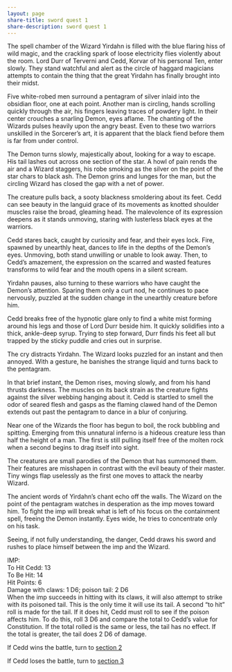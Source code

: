 ```yaml
---
layout: page
share-title: sword quest 1
share-description: sword quest 1
---
```

The spell chamber of the Wizard Yirdahn is filled with the blue flaring hiss of wild magic, and the crackling spark of loose electricity flies violently about the room. Lord Durr of Terverni and Cedd, Korvar of his personal Ten, enter slowly. They stand watchful and alert as the circle of haggard magicians attempts to contain the thing that the great Yirdahn has finally brought into their midst. 

Five white-robed men surround a pentagram of silver inlaid into the obsidian floor, one at each point. Another man is circling, hands scrolling quickly through the air, his fingers leaving traces of powdery light. In their center crouches a snarling Demon, eyes aflame. The chanting of the Wizards pulses heavily upon the angry beast. Even to these two warriors unskilled in the Sorcerer’s art, it is apparent that the black fiend before them is far from under control. 

The Demon turns slowly, majestically about, looking for a way to escape. His tail lashes out across one section of the star. A howl of pain rends the air and a Wizard staggers, his robe smoking as the silver on the point of the star chars to black ash. The Demon grins and lunges for the man, but the circling Wizard has closed the gap with a net of power. 

The creature pulls back, a sooty blackness smoldering about its feet. Cedd can see beauty in the languid grace of its movements as knotted shoulder muscles raise the broad, gleaming head. The malevolence of its expression deepens as it stands unmoving, staring with lusterless black eyes at the warriors. 

Cedd stares back, caught by curiosity and fear, and their eyes lock. Fire, spawned by unearthly heat, dances to life in the depths of the Demon’s eyes. Unmoving, both stand unwilling or unable to look away. Then, to Cedd’s amazement, the expression on the scarred and wasted features transforms to wild fear and the mouth opens in a silent scream. 

Yirdahn pauses, also turning to these warriors who have caught the Demon’s attention. Sparing them only a curt nod, he continues to pace nervously, puzzled at the sudden change in the unearthly creature before him. 

Cedd breaks free of the hypnotic glare only to find a white mist forming around his legs and those of Lord Durr beside him. It quickly solidifies into a thick, ankle-deep syrup. Trying to step forward, Durr finds his feet all but trapped by the sticky puddle and cries out in surprise. 

The cry distracts Yirdahn. The Wizard looks puzzled for an instant and then annoyed. With a gesture, he banishes the strange liquid and turns back to the pentagram. 

In that brief instant, the Demon rises, moving slowly, and from his hand thrusts darkness. The muscles on its back strain as the creature fights against the silver webbing hanging about it. Cedd is startled to smell the odor of seared flesh and gasps as the flaming clawed hand of the Demon extends out past the pentagram to dance in a blur of conjuring. 

Near one of the Wizards the floor has begun to boil, the rock bubbling and spitting. Emerging from this unnatural inferno is a hideous creature less than half the height of a man. The first is still pulling itself free of the molten rock when a second begins to drag itself into sight. 

The creatures are small parodies of the Demon that has summoned them. Their features are misshapen in contrast with the evil beauty of their master. Tiny wings flap uselessly as the first one moves to attack the nearby Wizard. 

The ancient words of Yirdahn’s chant echo off the walls. The Wizard on the point of the pentagram watches in desperation as the imp moves toward him. To fight the imp will break what is left of his focus on the containment spell, freeing the Demon instantly. Eyes wide, he tries to concentrate only on his task. 

Seeing, if not fully understanding, the danger, Cedd draws his sword and rushes to place himself between the imp and the Wizard.

IMP:\
To Hit Cedd: 13\
To Be Hit: 14\
Hit Points: 6\
Damage with claws: 1 D6; poison tail: 2 D6\
When the imp succeeds in hitting with its claws, it will also attempt to strike with its poisoned tail. This is the only time it will use its tail. A second “to hit” roll is made for the tail. If it does hit, Cedd must roll to see if the poison affects him. To do this, roll 3 D6 and compare the total to Cedd’s value for Constitution. If the total rolled is the same or less, the tail has no effect. If the total is greater, the tail does 2 D6 of damage.

If Cedd wins the battle, turn to [section 2](https://homocumulus.github.io/swordquest/2)

If Cedd loses the battle, turn to [section 3](https://homocumulus.github.io/swordquest/3)

